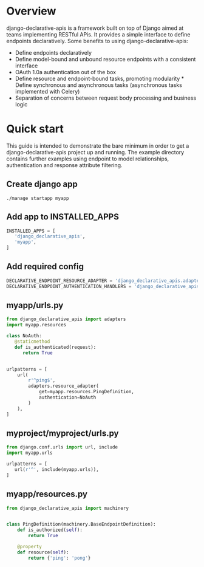 Overview
========

django-declarative-apis is a framework built on top of Django aimed at teams implementing RESTful APis. It provides a simple interface to define endpoints declaratively. Some benefits to using django-declarative-apis:

-   Define endpoints declaratively
-   Define model-bound and unbound resource endpoints with a consistent interface
-   OAuth 1.0a authentication out of the box
-   Define resource and endpoint-bound tasks, promoting modularity
    \* Define synchronous and asynchronous tasks (asynchronous tasks implemented with Celery)
-   Separation of concerns between request body processing and business logic




Quick start
===========

This guide is intended to demonstrate the bare minimum in order to get a django-declarative-apis project up and running. The example directory contains further examples using endpoint to model relationships, authentication and response attribute filtering.

Create django app
-----------------

``` sourceCode
./manage startapp myapp
```

Add app to INSTALLED\_APPS
--------------------------

``` python
INSTALLED_APPS = [
   'django_declarative_apis',
   'myapp',
]
```

Add required config
-------------------

``` python
DECLARATIVE_ENDPOINT_RESOURCE_ADAPTER = 'django_declarative_apis.adapters.EndpointResource'
DECLARATIVE_ENDPOINT_AUTHENTICATION_HANDLERS = 'django_declarative_apis.authentication.oauthlib.oauth1.TwoLeggedOauth1'
```

myapp/urls.py
-------------

``` python
from django_declarative_apis import adapters
import myapp.resources

class NoAuth:
   @staticmethod
   def is_authenticated(request):
      return True


urlpatterns = [
    url(
        r'^ping$',
        adapters.resource_adapter(
            get=myapp.resources.PingDefinition,
            authentication=NoAuth
        )
    ),
]
```

myproject/myproject/urls.py
---------------------------

``` python
from django.conf.urls import url, include
import myapp.urls

urlpatterns = [
   url(r'^', include(myapp.urls)),
]
```

myapp/resources.py
------------------

``` python
from django_declarative_apis import machinery


class PingDefinition(machinery.BaseEndpointDefinition):
    def is_authorized(self):
        return True

    @property
    def resource(self):
        return {'ping': 'pong'}
```
